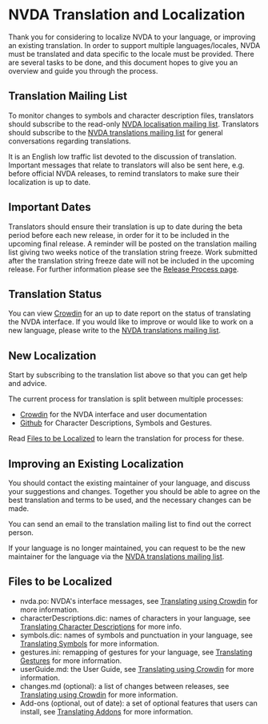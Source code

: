 # NVDA Translation and Localization

Thank you for considering to localize NVDA to your language, or improving an existing translation.
In order to support multiple languages/locales, NVDA must be translated and data specific to the locale must be provided.
There are several tasks to be done, and this document hopes to give you an overview and guide you through the process.

## Translation Mailing List

To monitor changes to symbols and character description files, translators should subscribe to the read-only [NVDA localisation mailing list](https://groups.google.com/a/nvaccess.org/g/nvda-l10n/about).
Translators should subscribe to the [NVDA translations mailing list](https://groups.io/g/nvda-translations) for general conversations regarding translations.

It is an English low traffic list devoted to the discussion of translation.
Important messages that relate to translators will also be sent here, e.g. before official NVDA releases, to remind translators to make sure their localization is up to date.

## Important Dates

Translators should ensure their translation is up to date during the beta period before each new release, in order for it to be included in the upcoming final release.
A reminder will be posted on the translation mailing list giving two weeks notice of the translation string freeze.
Work submitted after the translation string freeze date will not be included in the upcoming release.
For further information please see the [Release Process page](https://github.com/nvaccess/nvda/blob/master/projectDocs/community/releaseProcess.md).

## Translation Status

You can view [Crowdin](https://crowdin.com/project/nvda) for an up to date report on the status of translating the NVDA interface.
If you would like to improve or would like to work on a new language, please write to the [NVDA translations mailing list](https://groups.io/g/nvda-translations).

## New Localization

Start by subscribing to the translation list above so that you can get help and advice.

The current process for translation is split between multiple processes:

- [Crowdin](./crowdin.md) for the NVDA interface and user documentation
- [Github](./github.md) for Character Descriptions, Symbols and Gestures.

Read [Files to be Localized](#files-to-be-localized) to learn the translation for process for these.

## Improving an Existing Localization

You should contact the existing maintainer of your language, and discuss your suggestions and changes.
Together you should be able to agree on the best translation and terms to be used, and the necessary changes can be made.

You can send an email to the translation mailing list to find out the correct person.

If your language is no longer maintained, you can request to be the new maintainer for the language via the [NVDA translations mailing list](https://groups.io/g/nvda-translations).

## Files to be Localized

- nvda.po: NVDA's interface messages, see [Translating using Crowdin](./crowdin.md) for more information.
- characterDescriptions.dic: names of characters in your language, see [Translating Character Descriptions](https://www.nvaccess.org/files/nvda/documentation/developerGuide.html#characterDescriptions) for more info.
- symbols.dic: names of symbols and punctuation in your language, see [Translating Symbols](https://www.nvaccess.org/files/nvda/documentation/developerGuide.html#symbolPronunciation) for more information.
- gestures.ini: remapping of gestures for your language, see [Translating Gestures](https://www.nvaccess.org/files/nvda/documentation/developerGuide.html#TranslatingGestures) for more information.
- userGuide.md: the User Guide, see [Translating using Crowdin](./crowdin.md) for more information.
- changes.md (optional): a list of changes between releases, see [Translating using Crowdin](./crowdin.md) for more information.
- Add-ons (optional, out of date): a set of optional features that users can install, see [Translating Addons](https://github.com/nvaccess/nvda/wiki/TranslatingAddons) for more information.
